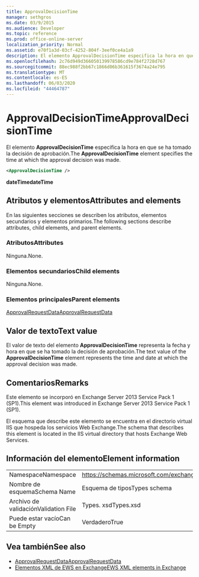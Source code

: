 ```yaml
---
title: ApprovalDecisionTime
manager: sethgros
ms.date: 03/9/2015
ms.audience: Developer
ms.topic: reference
ms.prod: office-online-server
localization_priority: Normal
ms.assetid: e70f1a3d-03cf-4252-804f-3eef0ce4a1a9
description: El elemento ApprovalDecisionTime especifica la hora en que se ha tomado la decisión de aprobación.
ms.openlocfilehash: 2c76d949d366050139978586cd9e784f2728d767
ms.sourcegitcommit: 88ec988f2bb67c1866d06b361615f3674a24e795
ms.translationtype: MT
ms.contentlocale: es-ES
ms.lasthandoff: 06/03/2020
ms.locfileid: "44464787"
---
```

# <a name="approvaldecisiontime"></a><span data-ttu-id="69cbf-103">ApprovalDecisionTime</span><span class="sxs-lookup"><span data-stu-id="69cbf-103">ApprovalDecisionTime</span></span>

<span data-ttu-id="69cbf-104">El elemento **ApprovalDecisionTime** especifica la hora en que se ha tomado la decisión de aprobación.</span><span class="sxs-lookup"><span data-stu-id="69cbf-104">The **ApprovalDecisionTime** element specifies the time at which the approval decision was made.</span></span> 
  
```XML
<ApprovalDecisionTime />
```

 <span data-ttu-id="69cbf-105">**dateTime**</span><span class="sxs-lookup"><span data-stu-id="69cbf-105">**dateTime**</span></span>
## <a name="attributes-and-elements"></a><span data-ttu-id="69cbf-106">Atributos y elementos</span><span class="sxs-lookup"><span data-stu-id="69cbf-106">Attributes and elements</span></span>

<span data-ttu-id="69cbf-107">En las siguientes secciones se describen los atributos, elementos secundarios y elementos primarios.</span><span class="sxs-lookup"><span data-stu-id="69cbf-107">The following sections describe attributes, child elements, and parent elements.</span></span>
  
### <a name="attributes"></a><span data-ttu-id="69cbf-108">Atributos</span><span class="sxs-lookup"><span data-stu-id="69cbf-108">Attributes</span></span>

<span data-ttu-id="69cbf-109">Ninguna.</span><span class="sxs-lookup"><span data-stu-id="69cbf-109">None.</span></span>
  
### <a name="child-elements"></a><span data-ttu-id="69cbf-110">Elementos secundarios</span><span class="sxs-lookup"><span data-stu-id="69cbf-110">Child elements</span></span>

<span data-ttu-id="69cbf-111">Ninguna.</span><span class="sxs-lookup"><span data-stu-id="69cbf-111">None.</span></span>
  
### <a name="parent-elements"></a><span data-ttu-id="69cbf-112">Elementos principales</span><span class="sxs-lookup"><span data-stu-id="69cbf-112">Parent elements</span></span>

[<span data-ttu-id="69cbf-113">ApprovalRequestData</span><span class="sxs-lookup"><span data-stu-id="69cbf-113">ApprovalRequestData</span></span>](approvalrequestdata.md)
  
## <a name="text-value"></a><span data-ttu-id="69cbf-114">Valor de texto</span><span class="sxs-lookup"><span data-stu-id="69cbf-114">Text value</span></span>

<span data-ttu-id="69cbf-115">El valor de texto del elemento **ApprovalDecisionTime** representa la fecha y hora en que se ha tomado la decisión de aprobación.</span><span class="sxs-lookup"><span data-stu-id="69cbf-115">The text value of the **ApprovalDecisionTime** element represents the time and date at which the approval decision was made.</span></span> 
  
## <a name="remarks"></a><span data-ttu-id="69cbf-116">Comentarios</span><span class="sxs-lookup"><span data-stu-id="69cbf-116">Remarks</span></span>

<span data-ttu-id="69cbf-117">Este elemento se incorporó en Exchange Server 2013 Service Pack 1 (SP1).</span><span class="sxs-lookup"><span data-stu-id="69cbf-117">This element was introduced in Exchange Server 2013 Service Pack 1 (SP1).</span></span>
  
<span data-ttu-id="69cbf-118">El esquema que describe este elemento se encuentra en el directorio virtual IIS que hospeda los servicios Web Exchange.</span><span class="sxs-lookup"><span data-stu-id="69cbf-118">The schema that describes this element is located in the IIS virtual directory that hosts Exchange Web Services.</span></span>
  
## <a name="element-information"></a><span data-ttu-id="69cbf-119">Información del elemento</span><span class="sxs-lookup"><span data-stu-id="69cbf-119">Element information</span></span>

|||
|:-----|:-----|
|<span data-ttu-id="69cbf-120">Namespace</span><span class="sxs-lookup"><span data-stu-id="69cbf-120">Namespace</span></span>  <br/> |https://schemas.microsoft.com/exchange/services/2006/types  <br/> |
|<span data-ttu-id="69cbf-121">Nombre de esquema</span><span class="sxs-lookup"><span data-stu-id="69cbf-121">Schema Name</span></span>  <br/> |<span data-ttu-id="69cbf-122">Esquema de tipos</span><span class="sxs-lookup"><span data-stu-id="69cbf-122">Types schema</span></span>  <br/> |
|<span data-ttu-id="69cbf-123">Archivo de validación</span><span class="sxs-lookup"><span data-stu-id="69cbf-123">Validation File</span></span>  <br/> |<span data-ttu-id="69cbf-124">Types. xsd</span><span class="sxs-lookup"><span data-stu-id="69cbf-124">Types.xsd</span></span>  <br/> |
|<span data-ttu-id="69cbf-125">Puede estar vacío</span><span class="sxs-lookup"><span data-stu-id="69cbf-125">Can be Empty</span></span>  <br/> |<span data-ttu-id="69cbf-126">Verdadero</span><span class="sxs-lookup"><span data-stu-id="69cbf-126">True</span></span>  <br/> |
   
## <a name="see-also"></a><span data-ttu-id="69cbf-127">Vea también</span><span class="sxs-lookup"><span data-stu-id="69cbf-127">See also</span></span>

- [<span data-ttu-id="69cbf-128">ApprovalRequestData</span><span class="sxs-lookup"><span data-stu-id="69cbf-128">ApprovalRequestData</span></span>](approvalrequestdata.md)
- [<span data-ttu-id="69cbf-129">Elementos XML de EWS en Exchange</span><span class="sxs-lookup"><span data-stu-id="69cbf-129">EWS XML elements in Exchange</span></span>](ews-xml-elements-in-exchange.md)

